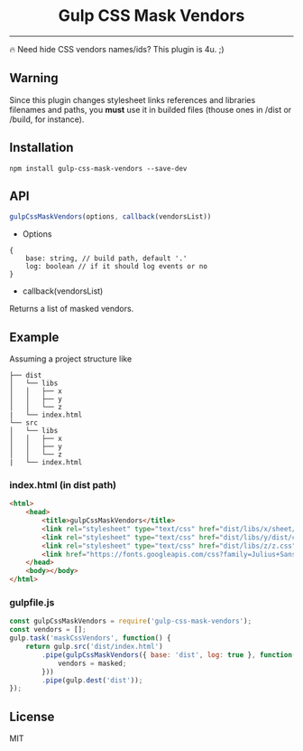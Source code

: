 <h1 align="center">Gulp CSS Mask Vendors</h1>

---

:fire: Need hide CSS vendors names/ids? This plugin is 4u. ;)
## Warning
Since this plugin changes stylesheet links references and libraries filenames and paths, you <strong>must</strong> use it in builded files (thouse ones in /dist or /build, for instance).

## Installation
```
npm install gulp-css-mask-vendors --save-dev
```
## API
```javascript
gulpCssMaskVendors(options, callback(vendorsList))
```
- Options
```
{
	base: string, // build path, default '.'
    log: boolean // if it should log events or no
}
```
- callback(vendorsList)

Returns a list of masked vendors.
## Example
Assuming a project structure like
```
├── dist
│   └── libs
│   │   ├── x
│   │   ├── y
│   │   └── z
|   └── index.html
└── src
│   └── libs
│   │   ├── x
│   │   ├── y
│   │   └── z
|   └── index.html
```
### index.html (in dist path)
```html
<html>
	<head>
        <title>gulpCssMaskVendors</title>
        <link rel="stylesheet" type="text/css" href="dist/libs/x/sheet/x.css">
        <link rel="stylesheet" type="text/css" href="dist/libs/y/dist/css/y.css">
        <link rel="stylesheet" type="text/css" href="dist/libs/z/z.css">
        <link href="https://fonts.googleapis.com/css?family=Julius+Sans+One|Enriqueta" rel="stylesheet">
    </head>
	<body></body>
</html>
```

### gulpfile.js
```javascript
const gulpCssMaskVendors = require('gulp-css-mask-vendors');
const vendors = [];
gulp.task('maskCssVendors', function() {
    return gulp.src('dist/index.html')
        .pipe(gulpCssMaskVendors({ base: 'dist', log: true }, function(masked) {
            vendors = masked;
        }))
        .pipe(gulp.dest('dist'));
});
```

## License
MIT
